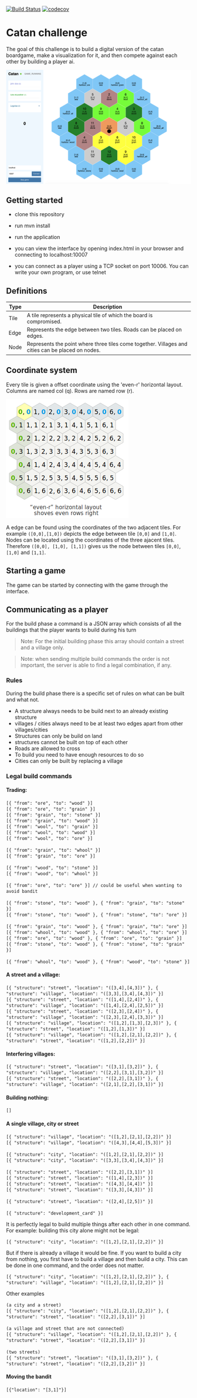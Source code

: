 [![Build Status](https://travis-ci.com/mrlukasbos/Catan.svg?branch=master)](https://travis-ci.com/mrlukasbos/Catan)
[![codecov](https://codecov.io/gh/mrlukasbos/Catan/branch/master/graph/badge.svg)](https://codecov.io/gh/mrlukasbos/Catan)

# Catan challenge

The goal of this challenge is to build a digital version of the catan boardgame, make a visualization for it, and then compete against each other by building a player ai.

![Screenshot of the interface](./doc/img/screenshot-interface.png)


## Getting started

- clone this repository
- run mvn install
- run the application

- you can view the interface by opening index.html in your browser and connecting to localhost:10007
- you can connect as a player using a TCP socket on port 10006. You can write your own program, or use telnet

## Definitions
| Type | Description                                                                                       |
|------|---------------------------------------------------------------------------------------------------|
| Tile | A tile represents a physical tile of which the board is compromised.                              |
| Edge | Represents the edge between two tiles. Roads can be placed on edges.                              |
| Node | Represents the point where three tiles come together. Villages and cities can be placed on nodes. |

## Coordinate system
Every tile is given a offset coordinate using the 'even-r' horizontal layout. Columns are named col (q). Rows are named row (r).

!['even-r' horizontal layout](./doc/img/even-r-coordinates.png)

A edge can be found using the coordinates of the two adjacent tiles. For example `([0,0],[1,0])` depicts the edge between tile `[0,0]` and `[1,0]`. Nodes can be located using the coordinates of the three ajacent tiles. Therefore `([0,0], [1,0], [1,1])` gives us the node between tiles `[0,0]`, `[1,0]` and `[1,1]`.




## Starting a game
The game can be started by connecting with the game through the interface. 


## Communicating as a player

For the build phase a command is a JSON array which consists of all the buildings that the player wants to build during his turn

> Note: For the initial building phase this array should contain a street and a village only.

> Note: when sending multiple build commands the order is not important, the server is able to find a legal combination, if any.

### Rules

During the build phase there is a specific set of rules on what can be built and what not.

- A structure always needs to be build next to an already existing structure
- villages / cities always need to be at least two edges apart from other villages/cities
- Structures can only be build on land
- structures cannot be built on top of each other
- Roads are allowed to cross
- To build you need to have enough resources to do so
- Cities can only be built by replacing a village

### Legal build commands

#### Trading:
```
[{ "from": "ore", "to": "wood" }]
[{ "from": "ore", "to": "grain" }]
[{ "from": "grain", "to": "stone" }]
[{ "from": "grain", "to": "wood" }]
[{ "from": "wool", "to": "grain" }]
[{ "from": "wool", "to": "wood" }]
[{ "from": "wool", "to": "ore" }]

[{ "from": "grain", "to": "whool" }]
[{ "from": "grain", "to": "ore" }]

[{ "from": "wood", "to": "stone" }]
[{ "from": "wood", "to": "whool" }]

[{ "from": "ore", "to": "ore" }] // could be useful when wanting to avoid bandit

[{ "from": "stone", "to": "wood" }, { "from": "grain", "to": "stone" }]
[{ "from": "stone", "to": "wood" }, { "from": "stone", "to": "ore" }]

[{ "from": "grain", "to": "wood" }, { "from": "grain", "to": "ore" }]
[{ "from": "whool", "to": "wood" }, { "from": "whool", "to": "ore" }]
[{ "from": "ore", "to": "wood" }, { "from": "ore", "to": "grain" }]
[{ "from": "stone", "to": "wood" }, { "from": "stone", "to": "grain" }]

[{ "from": "whool", "to": "wood" }, { "from": "wood", "to": "stone" }]
```

#### A street and a village:
```
[{ "structure": "street", "location": "([3,4],[4,3])" }, { "structure": "village", "location": "([3,3],[3,4],[4,3])" }]
[{ "structure": "street", "location": "([1,4],[2,4])" }, { "structure": "village", "location": "([1,4],[2,4],[2,5])" }]
[{ "structure": "street", "location": "([2,3],[2,4])" }, { "structure": "village", "location": "([2,3],[2,4],[3,3])" }]
[{ "structure": "village", "location": "([1,2],[1,3],[2,3])" }, { "structure": "street", "location": "([1,2],[1,3])" }]
[{ "structure": "village", "location": "([1,2],[2,1],[2,2])" }, { "structure": "street", "location": "([1,2],[2,2])" }]
```

#### Interfering villages:
```
[{ "structure": "street", "location": "([3,1],[3,2])" }, { "structure": "village", "location": "([2,2],[3,1],[3,2])" }]
[{ "structure": "street", "location": "([2,2],[3,1])" }, { "structure": "village", "location": "([2,1],[2,2],[3,1])" }]
```

#### Building nothing:
```
[]
```

#### A single village, city or street
```
[{ "structure": "village", "location": "([1,2],[2,1],[2,2])" }]
[{ "structure": "village", "location": "([4,3],[4,4],[5,3])" }]

[{ "structure": "city", "location": "([1,2],[2,1],[2,2])" }]
[{ "structure": "city", "location": "([3,3],[3,4],[4,3])" }]

[{ "structure": "street", "location": "([2,2],[3,1])" }]
[{ "structure": "street", "location": "([1,4],[2,3])" }]
[{ "structure": "street", "location": "([4,3],[4,4])" }]
[{ "structure": "street", "location": "([3,3],[4,3])" }]

[{ "structure": "street", "location": "([2,4],[2,5])" }]

[{ "structure": "development_card" }]
```

It is perfectly legal to build multiple things after each other in one command. 
For example: building this city alone might not be legal:
```
[{ "structure": "city", "location": "([1,2],[2,1],[2,2])" }]
```
But if there is already a village it would be fine. 
If you want to build a city from nothing, you first have to build a village and then build a city. This can be done in one command, and the order does not matter.
```
[{ "structure": "city", "location": "([1,2],[2,1],[2,2])" }, { "structure": "village", "location": "([1,2],[2,1],[2,2])" }]
```

Other examples
```
(a city and a street)
[{ "structure": "city", "location": "([1,2],[2,1],[2,2])" }, { "structure": "street", "location": "([2,2],[3,1])" }]

(a village and street that are not connected)
[{ "structure": "village", "location": "([1,2],[2,1],[2,2])" }, { "structure": "street", "location": "([2,2],[3,1])" }]

(two streets)
[{ "structure": "street", "location": "([3,1],[3,2])" }, { "structure": "street", "location": "([2,2],[3,2])" }]
```

#### Moving the bandit
```
[{"location": "[3,1]"}]
```